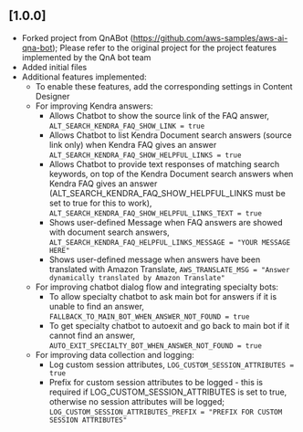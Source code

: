 ## [1.0.0]
- Forked project from QnABot (https://github.com/aws-samples/aws-ai-qna-bot); Please refer to the original project for the project features implemented by the QnA bot team
- Added initial files
- Additional features implemented: 
  - To enable these features, add the corresponding settings in Content Designer
  - For improving Kendra answers:
    - Allows Chatbot to show the source link of the FAQ answer, `ALT_SEARCH_KENDRA_FAQ_SHOW_LINK = true`
    - Allows Chatbot to list Kendra Document search answers (source link only) when Kendra FAQ gives an answer `ALT_SEARCH_KENDRA_FAQ_SHOW_HELPFUL_LINKS = true`
    - Allows Chatbot to provide text responses of matching search keywords, on top of the Kendra Document search answers when Kendra FAQ gives an answer (ALT_SEARCH_KENDRA_FAQ_SHOW_HELPFUL_LINKS must be set to true for this to work), `ALT_SEARCH_KENDRA_FAQ_SHOW_HELPFUL_LINKS_TEXT = true`
    - Shows user-defined Message when FAQ answers are showed with document search answers, `ALT_SEARCH_KENDRA_FAQ_HELPFUL_LINKS_MESSAGE = "YOUR MESSAGE HERE"`
    - Shows user-defined message when answers have been translated with Amazon Translate, `AWS_TRANSLATE_MSG = "Answer dynamically translated by Amazon Translate"`
  - For improving chatbot dialog flow and integrating specialty bots:
    - To allow specialty chatbot to ask main bot for answers if it is unable to find an answer, `FALLBACK_TO_MAIN_BOT_WHEN_ANSWER_NOT_FOUND = true`
    - To get specialty chatbot to autoexit and go back to main bot if it cannot find an answer, `AUTO_EXIT_SPECIALTY_BOT_WHEN_ANSWER_NOT_FOUND = true`
  - For improving data collection and logging:
    - Log custom session attributes, `LOG_CUSTOM_SESSION_ATTRIBUTES = true`
    - Prefix for custom session attributes to be logged - this is required if LOG_CUSTOM_SESSION_ATTRIBUTES is set to true, otherwise no session attributes will be logged; `LOG_CUSTOM_SESSION_ATTRIBUTES_PREFIX = "PREFIX FOR CUSTOM SESSION ATTRIBUTES"`
    
